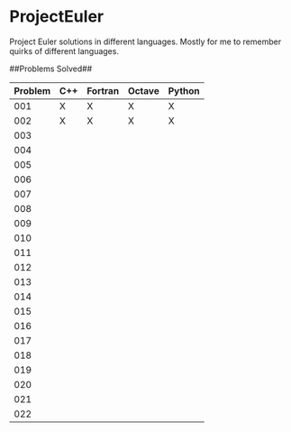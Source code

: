 # ProjectEuler
Project Euler solutions in different languages.  Mostly for me to remember quirks of different languages.


##Problems Solved##

| Problem   | C++    | Fortran | Octave | Python |
|-----------|--------|---------|--------|--------|
| 001       |   X    | X       |  X     |    X   |
| 002       |   X    | X       |  X     |    X   |
| 003       |        |         |        |        |
| 004       |        |         |        |        |
| 005       |        |         |        |        |
| 006       |        |         |        |        |
| 007       |        |         |        |        |
| 008       |        |         |        |        |
| 009       |        |         |        |        |
| 010       |        |         |        |        |
| 011       |        |         |        |        |
| 012       |        |         |        |        |
| 013       |        |         |        |        |
| 014       |        |         |        |        |
| 015       |        |         |        |        |
| 016       |        |         |        |        |
| 017       |        |         |        |        |
| 018       |        |         |        |        |
| 019       |        |         |        |        |
| 020       |        |         |        |        |
| 021       |        |         |        |        |
| 022       |        |         |        |        |

